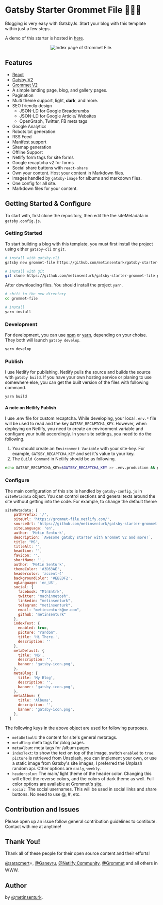 # Gatsby Starter Grommet File :pushpin::closed_book::grapes:

Blogging is very easy with GatsbyJs. Start your blog with this template within just a few steps.

A demo of this starter is hosted in [here](https://grommet-file.netlify.com/).

<span style="display:block;text-align:center">![Index page of Grommet File.](./content/readme/index-page.gif)</span>

## Features

- [React](https://reactjs.org)
- [Gatsby V2](https://www.gatsbyjs.org)
- [Grommet V2](https://v2.grommet.io/)
- A simple landing page, blog, and gallery pages.
- Pagination
- Multi theme support, light, **dark**, and more.
- SEO friendly design
    - JSON-LD for Google Breadcrumbs
    - JSON-LD for Google Article/ Websites
    - OpenGraph, Twitter, FB meta tags
- Google Analytics
- Robots.txt generation
- RSS Feed
- Manifest support
- Sitemap generation
- Offline Support
- Netlify form tags for site forms
- Google recaptcha v2 for forms
- Social share buttons with `react-share`
- Own your content. Host your content in Markdown files.
- Images handled by `gatsby-image` for albums and markdown files.
- One config for all site.
- Markdown files for your content.

## Getting Started & Configure

To start with, first clone the repository, then edit the the siteMetadata in `gatsby.config.js`.

### Getting Started

To start building a blog with this template, you must first install the project using either `gatsby-cli` or `git`.

``` sh
# install with gatsby-cli
gatsby new grommet-file https://github.com/metinsenturk/gatsby-starter-grommet-file

# install with git
git clone https://github.com/metinsenturk/gatsby-starter-grommet-file grommet-file

```

After downloading files. You should install the project `yarn`.
``` sh
# shift to the new directory
cd grommet-file

# install
yarn install
```

### Development

For development, you can use [npm](https://www.npmjs.com/) or [yarn](https://yarnpkg.com/en/), depending on your choise. They both will launch `gatsby develop`. 

``` sh
yarn develop 
```

### Publish

I use Netlify for publishing. Netlify pulls the source and builds the source with `gatsby build`. If you have your own hosting service or planing to use somewhere else, you can get the built version of the files with following command.

``` sh
yarn build
```

#### A note on Netlify Publish

I use .env file for custom recaptcha. While developing, your local `.env.*` file will be used to read and the key `GATSBY_RECAPTCHA_KEY`. However, when deploying on Netlify, you need to create an environment variable and configure your build accordingly. In your site settings, you need to do the following.

1. You should create an `Environment Variable` with your site-key. For example, `GATSBY_RECAPTCHA_KEY` and set it's value to your key.
2. The `Build Command` in Netlify should be as following.

``` sh
echo GATSBY_RECAPTCHA_KEY=$GATSBY_RECAPTCHA_KEY >> .env.production && gatsby build
```
### Configure

The main configuration of this site is handled by `gatsby-config.js` in `siteMetadata` object. You can control sections and general texts around the site without getting into the code. For example, to change the default theme

``` js
siteMetadata: {
    pathPrefix: '/',
    siteUrl: 'https://grommet-file.netlify.com/', 
    sourceUrl: 'https://github.com/metinsenturk/gatsby-starter-grommet-file',
    siteLanguage: 'en',
    author: 'Metin Senturk',
    description: `Awesome gatsby starter with Grommet V2 and more!`,
    title: "MS",
    titleAlt: '',
    headline: '',
    favicon: '', 
    shortName: '', 
    author: 'Metin Senturk', 
    themeColor: '#3D63AE',
    headercolor: 'accent-4' 
    backgroundColor: '#EBEDF2',
    ogLanguage: 'en_US',
    social: {
      facebook: "MtnSntrk",
      twitter: "machinmetosh",
      linkedin: "metinsenturk",
      telegram: "metinsenturk",
      email: "metinsenturk@me.com",
      github: "metinsenturk"
    },
    indexText: {
      enabled: true,
      picture: "random", 
      title: 'Hi There.',
      description: ''
    },
    metaDefault: {
      title: 'MS',
      description: '',
      banner: 'gatsby-icon.png',
    },
    metaBlog: {
      title: 'My Blog',
      description: '',
      banner: 'gatsby-icon.png',
    },
    metaAlbum: {
      title: 'Albums',
      description: '',
      banner: 'gatsby-icon.png',
    },
  }
```

The following keys in the above object are used for following purposes.

- `metaDefault`: the content for site's general metatags.
- `metaBlog`: meta tags for /blog pages.
- `metaAlbum`: meta tags for /album pages
- `indexText`: to show the text on top of the image, switch `enabled` to `true`. `picture` is retrieved from Unsplash, you can implement your own, or use a static image from Gatsby's site images, I preferred the Unplash random api. Other options are `daily`, `weekly`.
- `headercolor`: The main/ light theme of the header color. Changing this will effect the reverse colors, and the colors of dark theme as well. Full color options are available at Grommet's [site](https://v2.grommet.io/components#Color).
- `social`: The social usernames. This will be used in social links and share buttons. No need to use @, #, etc.

## Contribution and Issues

Please open up an issue follow general contribution guidelines to contibute. Contact with me at anytime!

## Thank You!

Thank all of these people for their open source content and their efforts!

[@saracmert](https://github.com/saracmert):star:, [@Ganevru](https://github.com/Ganevru), [@Netlify Community](https://community.netlify.com/), [@Grommet](https://github.com/grommet) and all others in WWW.

## Author

by [@metinsenturk](https://github.com/metinsenturk).